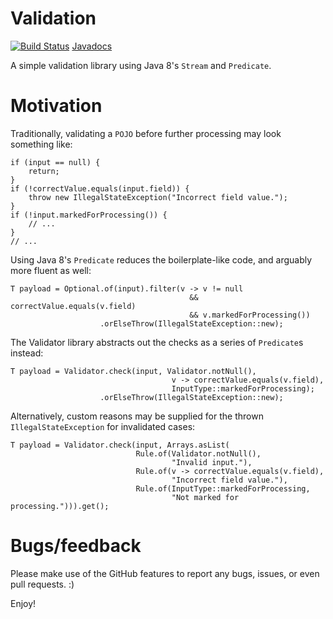 # Validation

[![Build Status](https://travis-ci.org/h-j-k/validation.svg?branch=master)](https://travis-ci.org/h-j-k/validation) [Javadocs](https://h-j-k.github.io/validation/apidocs)

A simple validation library using Java 8's `Stream` and `Predicate`.

# Motivation

Traditionally, validating a `POJO` before further processing may look something like:

    if (input == null) {
        return;
    }
    if (!correctValue.equals(input.field)) {
        throw new IllegalStateException("Incorrect field value.");
    }
    if (!input.markedForProcessing()) {
        // ...
    }
    // ...

Using Java 8's `Predicate` reduces the boilerplate-like code, and arguably more fluent as well:

    T payload = Optional.of(input).filter(v -> v != null
                                            && correctValue.equals(v.field)
                                            && v.markedForProcessing())
                        .orElseThrow(IllegalStateException::new);

The Validator library abstracts out the checks as a series of `Predicate`s instead:

    T payload = Validator.check(input, Validator.notNull(), 
                                        v -> correctValue.equals(v.field),
                                        InputType::markedForProcessing);
                        .orElseThrow(IllegalStateException::new);

Alternatively, custom reasons may be supplied for the thrown `IllegalStateException` for invalidated cases: 

    T payload = Validator.check(input, Arrays.asList(
                                Rule.of(Validator.notNull(), 
                                        "Invalid input."),
                                Rule.of(v -> correctValue.equals(v.field), 
                                        "Incorrect field value."),
                                Rule.of(InputType::markedForProcessing, 
                                        "Not marked for processing."))).get();

# Bugs/feedback

Please make use of the GitHub features to report any bugs, issues, or even pull requests. :)

Enjoy!